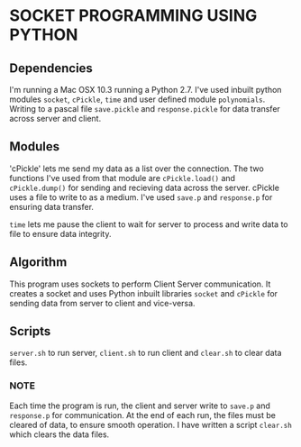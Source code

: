 # SOCKET PROGRAMMING USING PYTHON

## Dependencies
I'm running a Mac OSX 10.3 running a Python 2.7. I've used inbuilt python modules `socket`,
`cPickle`, `time` and user defined module `polynomials`. Writing to a pascal file `save.pickle` and `response.pickle` for data transfer across
server and client.

## Modules
'cPickle' lets me send my data as a list over the connection. The two functions I've used from
that module are `cPickle.load()` and `cPickle.dump()` for sending and recieving data across the server.
cPickle uses a file to write to as a medium. I've used `save.p` and `response.p` for ensuring data
transfer.

`time` lets me pause the client to wait for server to process and write data to file to ensure data integrity.

## Algorithm
This program uses sockets to perform Client Server communication. It creates a socket and
uses Python inbuilt libraries `socket` and `cPickle` for sending data from server to client and
vice-versa.

## Scripts
`server.sh` to run server, `client.sh` to run client and `clear.sh` to clear data files.

###  NOTE
Each time the program is run, the client and server write to `save.p` and `response.p` for communication.
At the end of each run, the files must be cleared of data, to ensure smooth operation. I have written a
script `clear.sh` which clears the data files.
